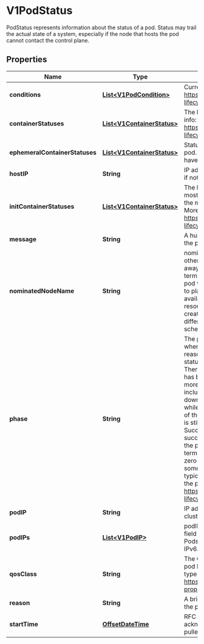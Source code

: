 

# V1PodStatus

PodStatus represents information about the status of a pod. Status may trail the actual state of a system, especially if the node that hosts the pod cannot contact the control plane.
## Properties

Name | Type | Description | Notes
------------ | ------------- | ------------- | -------------
**conditions** | [**List&lt;V1PodCondition&gt;**](V1PodCondition.md) | Current service state of pod. More info: https://kubernetes.io/docs/concepts/workloads/pods/pod-lifecycle#pod-conditions |  [optional]
**containerStatuses** | [**List&lt;V1ContainerStatus&gt;**](V1ContainerStatus.md) | The list has one entry per container in the manifest. More info: https://kubernetes.io/docs/concepts/workloads/pods/pod-lifecycle#pod-and-container-status |  [optional]
**ephemeralContainerStatuses** | [**List&lt;V1ContainerStatus&gt;**](V1ContainerStatus.md) | Status for any ephemeral containers that have run in this pod. This field is beta-level and available on clusters that haven&#39;t disabled the EphemeralContainers feature gate. |  [optional]
**hostIP** | **String** | IP address of the host to which the pod is assigned. Empty if not yet scheduled. |  [optional]
**initContainerStatuses** | [**List&lt;V1ContainerStatus&gt;**](V1ContainerStatus.md) | The list has one entry per init container in the manifest. The most recent successful init container will have ready &#x3D; true, the most recently started container will have startTime set. More info: https://kubernetes.io/docs/concepts/workloads/pods/pod-lifecycle#pod-and-container-status |  [optional]
**message** | **String** | A human readable message indicating details about why the pod is in this condition. |  [optional]
**nominatedNodeName** | **String** | nominatedNodeName is set only when this pod preempts other pods on the node, but it cannot be scheduled right away as preemption victims receive their graceful termination periods. This field does not guarantee that the pod will be scheduled on this node. Scheduler may decide to place the pod elsewhere if other nodes become available sooner. Scheduler may also decide to give the resources on this node to a higher priority pod that is created after preemption. As a result, this field may be different than PodSpec.nodeName when the pod is scheduled. |  [optional]
**phase** | **String** | The phase of a Pod is a simple, high-level summary of where the Pod is in its lifecycle. The conditions array, the reason and message fields, and the individual container status arrays contain more detail about the pod&#39;s status. There are five possible phase values:  Pending: The pod has been accepted by the Kubernetes system, but one or more of the container images has not been created. This includes time before being scheduled as well as time spent downloading images over the network, which could take a while. Running: The pod has been bound to a node, and all of the containers have been created. At least one container is still running, or is in the process of starting or restarting. Succeeded: All containers in the pod have terminated in success, and will not be restarted. Failed: All containers in the pod have terminated, and at least one container has terminated in failure. The container either exited with non-zero status or was terminated by the system. Unknown: For some reason the state of the pod could not be obtained, typically due to an error in communicating with the host of the pod.  More info: https://kubernetes.io/docs/concepts/workloads/pods/pod-lifecycle#pod-phase   |  [optional]
**podIP** | **String** | IP address allocated to the pod. Routable at least within the cluster. Empty if not yet allocated. |  [optional]
**podIPs** | [**List&lt;V1PodIP&gt;**](V1PodIP.md) | podIPs holds the IP addresses allocated to the pod. If this field is specified, the 0th entry must match the podIP field. Pods may be allocated at most 1 value for each of IPv4 and IPv6. This list is empty if no IPs have been allocated yet. |  [optional]
**qosClass** | **String** | The Quality of Service (QOS) classification assigned to the pod based on resource requirements See PodQOSClass type for available QOS classes More info: https://git.k8s.io/community/contributors/design-proposals/node/resource-qos.md   |  [optional]
**reason** | **String** | A brief CamelCase message indicating details about why the pod is in this state. e.g. &#39;Evicted&#39; |  [optional]
**startTime** | [**OffsetDateTime**](OffsetDateTime.md) | RFC 3339 date and time at which the object was acknowledged by the Kubelet. This is before the Kubelet pulled the container image(s) for the pod. |  [optional]



